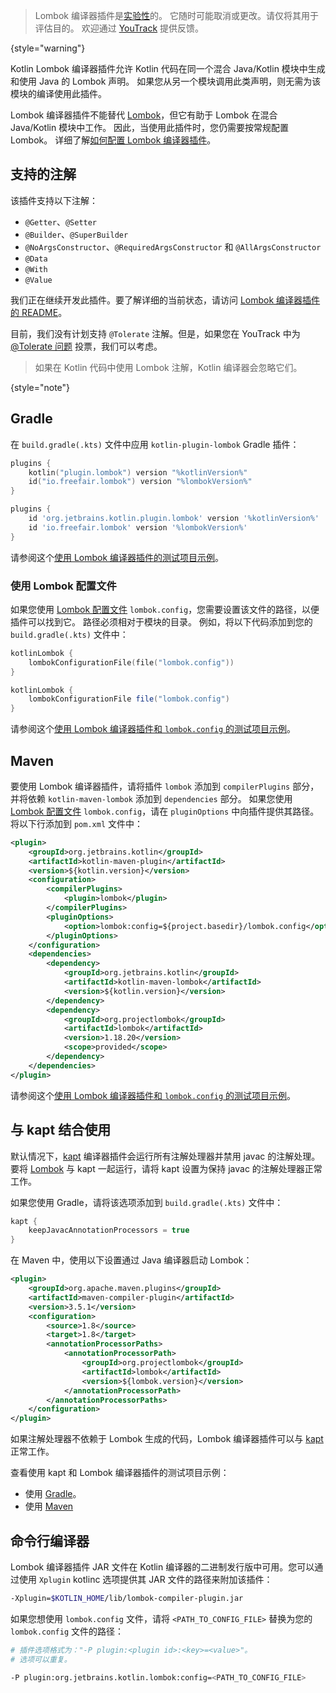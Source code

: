 [//]: # (title: Lombok 编译器插件)

> Lombok 编译器插件是[实验性](components-stability.md)的。
> 它随时可能取消或更改。请仅将其用于评估目的。
> 欢迎通过 [YouTrack](https://youtrack.jetbrains.com/issue/KT-7112) 提供反馈。
>
{style="warning"}

Kotlin Lombok 编译器插件允许 Kotlin 代码在同一个混合 Java/Kotlin 模块中生成和使用 Java 的 Lombok 声明。
如果您从另一个模块调用此类声明，则无需为该模块的编译使用此插件。

Lombok 编译器插件不能替代 [Lombok](https://projectlombok.org/)，但它有助于 Lombok 在混合 Java/Kotlin 模块中工作。
因此，当使用此插件时，您仍需要按常规配置 Lombok。
详细了解[如何配置 Lombok 编译器插件](#using-the-lombok-configuration-file)。

## 支持的注解

该插件支持以下注解：
*   `@Getter`、`@Setter`
*   `@Builder`、`@SuperBuilder`
*   `@NoArgsConstructor`、`@RequiredArgsConstructor` 和 `@AllArgsConstructor`
*   `@Data`
*   `@With`
*   `@Value`

我们正在继续开发此插件。要了解详细的当前状态，请访问 [Lombok 编译器插件的 README](https://github.com/JetBrains/kotlin/tree/master/plugins/lombok)。

目前，我们没有计划支持 `@Tolerate` 注解。但是，如果您在 YouTrack 中为 [@Tolerate 问题](https://youtrack.jetbrains.com/issue/KT-53564/Kotlin-Lombok-Support-Tolerate) 投票，我们可以考虑。

> 如果在 Kotlin 代码中使用 Lombok 注解，Kotlin 编译器会忽略它们。
>
{style="note"}

## Gradle

在 `build.gradle(.kts)` 文件中应用 `kotlin-plugin-lombok` Gradle 插件：

<tabs group="build-script">
<tab title="Kotlin" group-key="kotlin">

```kotlin
plugins {
    kotlin("plugin.lombok") version "%kotlinVersion%"
    id("io.freefair.lombok") version "%lombokVersion%"
}
```

</tab>
<tab title="Groovy" group-key="groovy">

```groovy
plugins {
    id 'org.jetbrains.kotlin.plugin.lombok' version '%kotlinVersion%'
    id 'io.freefair.lombok' version '%lombokVersion%'
}
```

</tab>
</tabs>

请参阅这个[使用 Lombok 编译器插件的测试项目示例](https://github.com/kotlin-hands-on/kotlin-lombok-examples/tree/master/kotlin_lombok_gradle/nokapt)。

### 使用 Lombok 配置文件

如果您使用 [Lombok 配置文件](https://projectlombok.org/features/configuration) `lombok.config`，您需要设置该文件的路径，以便插件可以找到它。
路径必须相对于模块的目录。
例如，将以下代码添加到您的 `build.gradle(.kts)` 文件中：

<tabs group="build-script">
<tab title="Kotlin" group-key="kotlin">

```kotlin
kotlinLombok {
    lombokConfigurationFile(file("lombok.config"))
}
```

</tab>
<tab title="Groovy" group-key="groovy">

```groovy
kotlinLombok {
    lombokConfigurationFile file("lombok.config")
}
```

</tab>
</tabs>

请参阅这个[使用 Lombok 编译器插件和 `lombok.config` 的测试项目示例](https://github.com/kotlin-hands-on/kotlin-lombok-examples/tree/master/kotlin_lombok_gradle/withconfig)。

## Maven

要使用 Lombok 编译器插件，请将插件 `lombok` 添加到 `compilerPlugins` 部分，并将依赖 `kotlin-maven-lombok` 添加到 `dependencies` 部分。
如果您使用 [Lombok 配置文件](https://projectlombok.org/features/configuration) `lombok.config`，请在 `pluginOptions` 中向插件提供其路径。将以下行添加到 `pom.xml` 文件中：

```xml
<plugin>
    <groupId>org.jetbrains.kotlin</groupId>
    <artifactId>kotlin-maven-plugin</artifactId>
    <version>${kotlin.version}</version>
    <configuration>
        <compilerPlugins>
            <plugin>lombok</plugin>
        </compilerPlugins>
        <pluginOptions>
            <option>lombok:config=${project.basedir}/lombok.config</option>
        </pluginOptions>
    </configuration>
    <dependencies>
        <dependency>
            <groupId>org.jetbrains.kotlin</groupId>
            <artifactId>kotlin-maven-lombok</artifactId>
            <version>${kotlin.version}</version>
        </dependency>
        <dependency>
            <groupId>org.projectlombok</groupId>
            <artifactId>lombok</artifactId>
            <version>1.18.20</version>
            <scope>provided</scope>
        </dependency>
    </dependencies>
</plugin>
```

请参阅这个[使用 Lombok 编译器插件和 `lombok.config` 的测试项目示例](https://github.com/kotlin-hands-on/kotlin-lombok-examples/tree/master/kotlin_lombok_maven/nokapt)。

## 与 kapt 结合使用

默认情况下，[kapt](kapt.md) 编译器插件会运行所有注解处理器并禁用 javac 的注解处理。
要将 [Lombok](https://projectlombok.org/) 与 kapt 一起运行，请将 kapt 设置为保持 javac 的注解处理器正常工作。

如果您使用 Gradle，请将该选项添加到 `build.gradle(.kts)` 文件中：

```groovy
kapt {
    keepJavacAnnotationProcessors = true
}
```

在 Maven 中，使用以下设置通过 Java 编译器启动 Lombok：

```xml
<plugin>
    <groupId>org.apache.maven.plugins</groupId>
    <artifactId>maven-compiler-plugin</artifactId>
    <version>3.5.1</version>
    <configuration>
        <source>1.8</source>
        <target>1.8</target>
        <annotationProcessorPaths>
            <annotationProcessorPath>
                <groupId>org.projectlombok</groupId>
                <artifactId>lombok</artifactId>
                <version>${lombok.version}</version>
            </annotationProcessorPath>
        </annotationProcessorPaths>
    </configuration>
</plugin>    
```

如果注解处理器不依赖于 Lombok 生成的代码，Lombok 编译器插件可以与 [kapt](kapt.md) 正常工作。

查看使用 kapt 和 Lombok 编译器插件的测试项目示例：
*   使用 [Gradle](https://github.com/JetBrains/kotlin/tree/master/libraries/tools/kotlin-gradle-plugin-integration-tests/src/test/resources/testProject/lombokProject/yeskapt)。
*   使用 [Maven](https://github.com/kotlin-hands-on/kotlin-lombok-examples/tree/master/kotlin_lombok_maven/yeskapt)

## 命令行编译器

Lombok 编译器插件 JAR 文件在 Kotlin 编译器的二进制发行版中可用。您可以通过使用 `Xplugin` kotlinc 选项提供其 JAR 文件的路径来附加该插件：

```bash
-Xplugin=$KOTLIN_HOME/lib/lombok-compiler-plugin.jar
```

如果您想使用 `lombok.config` 文件，请将 `<PATH_TO_CONFIG_FILE>` 替换为您的 `lombok.config` 文件的路径：

```bash
# 插件选项格式为："-P plugin:<plugin id>:<key>=<value>"。 
# 选项可以重复。

-P plugin:org.jetbrains.kotlin.lombok:config=<PATH_TO_CONFIG_FILE>
```